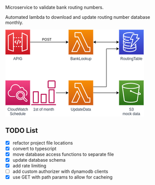 Microservice to validate bank routing numbers.

Automated lambda to download and update routing number database monthly.

![diagram](./images/diagram.png)


## TODO List
- [x] refactor project file locations
- [x] convert to typescript
- [x] move database access functions to separate file
- [x] update database schema
- [x] add rate limiting
- [ ] add custom authorizer with dynamodb clients
- [x] use GET with path params to allow for cacheing
